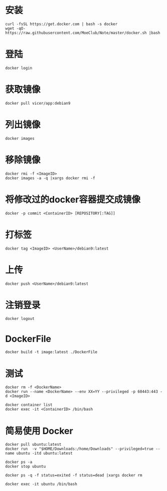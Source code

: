 # 安装
```
curl -fsSL https://get.docker.com | bash -s docker
wget -qO- https://raw.githubusercontent.com/MoeClub/Note/master/docker.sh |bash
```
# 登陆
```
docker login
```
# 获取镜像
```
docker pull vicer/app:debian9
```
# 列出镜像
```
docker images
```
# 移除镜像
```
docker rmi -f <ImageID>
docker images -a -q |xargs docker rmi -f
```
# 将修改过的docker容器提交成镜像
```
docker -p commit <ContainerID> [REPOSITORY[:TAG]]

```
# 打标签
```
docker tag <ImageID> <UserName>/debian9:latest
```
# 上传
```
docker push <UserName>/debian9:latest
```
# 注销登录
```
docker logout
```
# DockerFile
```
docker build -t image:latest ./DockerFile
```
# 测试
```
docker rm -f <DockerName>
docker run --name <DockerName> --env XX=YY --privileged -p 60443:443 -d <ImageID>

docker container list
docker exec -it <ContainerID> /bin/bash

```

# 简易使用 Docker
```
docker pull ubuntu:latest
docker run  -v "$HOME/Downloads:/home/Downloads" --privileged=true --name ubuntu -itd ubuntu:latest

docker ps -a
docker stop ubuntu

docker ps -q -f status=exited -f status=dead |xargs docker rm 

docker exec -it ubuntu /bin/bash


```

